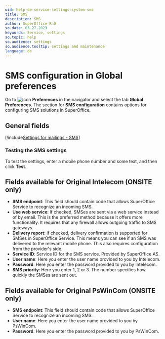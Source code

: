 ```yaml
---
uid: help-de-service-settings-system-sms
title: SMS
description: SMS
author: SuperOffice RnD
so.date: 03.27.2023
keywords: Service, settings
so.topic: help
so.audience: settings
so.audience.tooltip: Settings and maintenance
language: de
---
```


# SMS configuration in Global preferences

Go to ![icon][img1] **Preferences** in the navigator and select the tab **Global Preferences**. The section for **SMS configuration** contains options for configuring SMS solutions in SuperOffice.

## General fields

[!include[Settings for mailings - SMS](../../../../marketing/learn/includes/mailing-settings-sms.md)]

### Testing the SMS settings

To test the settings, enter a mobile phone number and some text, and then click **Test**.

## Fields available for Original Intelecom (ONSITE only)

* **SMS endpoint**: This field should contain code that allows SuperOffice Service to recognize an incoming SMS.
* **Use web service**: If checked, SMSes are sent via a web service instead of by email. This is the preferred method because it offers more functionality. It requires that any firewall allows outgoing traffic to SMS gateways.
* **Delivery report**: If checked, delivery confirmation is supported for SMSes in SuperOffice Service. This means you can see if an SMS was delivered to the relevant mobile phone. This also requires configuration from the provider's side.
* **Service ID**: Service ID for the SMS service. Provided by SuperOffice AS.
* **User name**: Here you enter the user name provided to you by Intelecom.
* **Password**: Here you enter the password provided to you by Intelecom.
* **SMS priority**: Here you enter 1, 2 or 3. The number specifies how quickly the SMSes are sent out.

## Fields available for Original PsWinCom (ONSITE only)

* **SMS endpoint**: This field should contain code that allows SuperOffice Service to recognize an incoming SMS.
* **User name**: Here you enter the user name provided to you by PsWinCom.
* **Password**: Here you enter the password provided to you by PsWinCom.

<!-- Referenced links -->

<!-- Referenced images -->
[img1]: ../../../../../../common/icons/nav-admin-preferences-active.png

